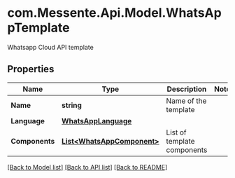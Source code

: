 # com.Messente.Api.Model.WhatsAppTemplate
Whatsapp Cloud API template

## Properties

Name | Type | Description | Notes
------------ | ------------- | ------------- | -------------
**Name** | **string** | Name of the template | 
**Language** | [**WhatsAppLanguage**](WhatsAppLanguage.md) |  | 
**Components** | [**List&lt;WhatsAppComponent&gt;**](WhatsAppComponent.md) | List of template components | 

[[Back to Model list]](../README.md#documentation-for-models) [[Back to API list]](../README.md#documentation-for-api-endpoints) [[Back to README]](../README.md)

